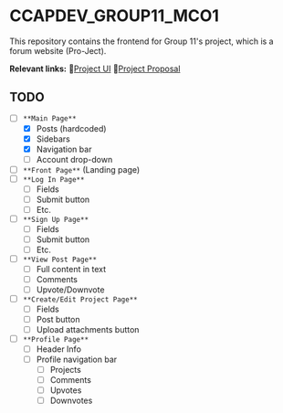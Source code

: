 # CCAPDEV_GROUP11_MCO1

This repository contains the frontend for Group 11's project, which is a
forum website (Pro-Ject).

**Relevant links:**
🔗[Project UI](https://www.canva.com/design/DAGcEE4oUvk/ejur2PAXneqDyrMRT5bAHQ/edit?utm_content=DAGcEE4oUvk&utm_campaign=designshare&utm_medium=link2&utm_source=sharebutton)
🔗[Project Proposal](https://docs.google.com/document/d/1PL1ZH4hzbeEBXcMdTVPAzfnHorN40NQg/edit?](url)fbclid=IwZXh0bgNhZW0CMTAAAR0ejRBZqVoqxnEFNZzFsD6DtOUQK-uBrMwa4_m0jaAR_OptCiDFNuGfqXM_aem_0Fr80NR0YtmHPPZR9lpk7Q)

## TODO
- [ ] `**Main Page**`
  - [x] Posts (hardcoded)
  - [x] Sidebars
  - [x] Navigation bar
  - [ ] Account drop-down
- [ ] `**Front Page**` (Landing page)
- [ ] `**Log In Page**`
  - [ ] Fields
  - [ ] Submit button
  - [ ] Etc.
- [ ] `**Sign Up Page**`
  - [ ] Fields
  - [ ] Submit button
  - [ ] Etc.
- [ ] `**View Post Page**`
  - [ ] Full content in text
  - [ ] Comments
  - [ ] Upvote/Downvote
- [ ] `**Create/Edit Project Page**`
  - [ ] Fields
  - [ ] Post button
  - [ ] Upload attachments button
- [ ] `**Profile Page**`
  - [ ] Header Info
  - [ ] Profile navigation bar
    - [ ] Projects
    - [ ] Comments
    - [ ] Upvotes
    - [ ] Downvotes
